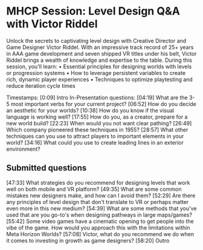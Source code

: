# MHCP Session: Level Design Q&A with Victor Riddel

Unlock the secrets to captivating level design with Creative Director and Game Designer Victor Riddel. With an impressive track record of 25+ years in AAA game development and seven shipped VR titles under his belt, Victor Riddel brings a wealth of knowledge and expertise to the table. During this session, you'll learn:
• Essential principles for designing worlds with levels or progression systems
• How to leverage persistent variables to create rich, dynamic player experiences
• Techniques to optimize playtesting and reduce iteration cycle times

Timestamps: [0:09] Intro In-Presentation questions: [04:19] What are the 3-5 most important verbs for your current project? [06:52] How do you decide an aesthetic for your worlds? [10:38] How do you know if the visual language is working well? [17:55] How do you, as a creator, prepare for a new world build? [22:23] When would you not want clear pathing? [26:49] Which company pioneered these techniques in 1955? [28:57] What other techniques can you use to attract players to important elements in your world? [34:16] What could you use to create leading lines in an exterior environment?

## Submitted questions

[47:33] What strategies do you recommend for designing levels that work well on both mobile and VR platform? [49:35] What are some common mistakes new designers make, and how can I avoid them? [52:29] Are there any principles of level design that don't translate to VR or perhaps matter even more in this new medium? [54:39] What are some methods that you've used that are you go-to's when designing pathways in large maps/games? [55:42] Some video games have a cinematic opening to get people into the vibe of the game.  How would you approach this with the limitations within Meta Horizon Worlds? [57:08] Victor, what do you recommend we do when it comes to investing in growth as game designers? [58:20] Outro
